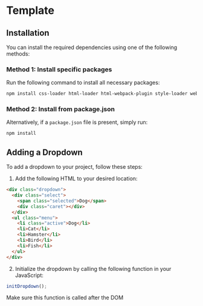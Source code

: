 # Template

## Installation

You can install the required dependencies using one of the following methods:

### Method 1: Install specific packages

Run the following command to install all necessary packages:

```bash
npm install css-loader html-loader html-webpack-plugin style-loader webpack webpack-cli webpack-dev-server webpack-merge @eslint/eslintrc @eslint/js eslint eslint-config-airbnb-base eslint-config-prettier eslint-plugin-import eslint-plugin-prettier globals prettier --save-dev
```

### Method 2: Install from package.json

Alternatively, if a `package.json` file is present, simply run:

```bash
npm install
```

## Adding a Dropdown

To add a dropdown to your project, follow these steps:

1. Add the following HTML to your desired location:

```html
<div class="dropdown">
  <div class="select">
    <span class="selected">Dog</span>
    <div class="caret"></div>
  </div>
  <ul class="menu">
    <li class="active">Dog</li>
    <li>Cat</li>
    <li>Hamster</li>
    <li>Bird</li>
    <li>Fish</li>
  </ul>
</div>
```

2. Initialize the dropdown by calling the following function in your JavaScript:

```javascript
initDropdown();
```

Make sure this function is called after the DOM
